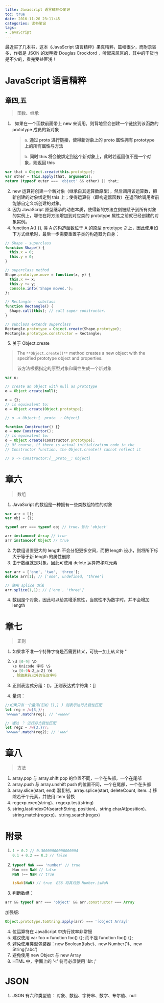 ```yaml
---
title: Javascript 语言精粹の笔记
toc: true
date: 2016-11-20 23:11:45
categories: 读书笔记
tags:
- JavaScript
---
```


最近买了几本书，这本《JavaScript 语言精粹》果真精粹，篇幅很少，而附录较多，作者是 JSON 的发明者 Douglas Crockford ，听起来屌屌的，其中的干货也是不少的，看完受益匪浅！
<!-- more -->
# JavaScript 语言精粹

## 章四,五

> 函数、继承

1.   如果在一个函数前面带上 new 来调用，则背地里会创建一个链接到该函数的 prototype 成员的新对象

   > a. **通过 __proto__ 进行链接，使得新对象上的 __proto__ 属性拥有 prototype 上的所有属性与方法**
   >
   > b. **同时 this 将会被绑定到这个新对象上，此时若返回值不是一个对象，则返回 this**

```js
var that = Object.create(this.prototype);
var other = this.apply(that, arguments);
return (typeof outer === 'object' && other) || that;
```



2. new 运算符创建一个新对象（继承自其运算数原型），然后调用该运算数，把新创建的对象绑定到 this 上；使得运算符（即构造器函数）在返回给调用者前能够自定义新创建的对象。
3. 因为 JavaScript 原型继承的动态本质，使得新的方法立刻被赋予到所有对象的实例上，哪怕在将方法增加到对应类的 prototype 属性之前就已经创建的对象实例。
4. function A() {}, 类 A 的构造函数位于 A 的原型 prototype 之上，因此使用如下方式继承时，最后一步需要重置子类的构造器为自身：

```js
// Shape - superclass
function Shape() {
  this.x = 0;
  this.y = 0;
}

// superclass method
Shape.prototype.move = function(x, y) {
  this.x += x;
  this.y += y;
  console.info('Shape moved.');
};

// Rectangle - subclass
function Rectangle() {
  Shape.call(this); // call super constructor.
}

// subclass extends superclass
Rectangle.prototype = Object.create(Shape.prototype);
Rectangle.prototype.constructor = Rectangle;
```

5. 关于 Object.create

> The `**Object.create()**` method creates a new object with the specified prototype object and properties.
>
> 该方法根据指定的原型对象和属性生成一个新对象

```js
var o;

// create an object with null as prototype
o = Object.create(null);

o = {};
// is equivalent to:
o = Object.create(Object.prototype);

// o -> Object:{__proto__: Object}

function Constructor() {}
o = new Constructor();
// is equivalent to:
o = Object.create(Constructor.prototype);
// Of course, if there is actual initialization code in the
// Constructor function, the Object.create() cannot reflect it

// o -> Constructor:{__proto__: Object}

```



# 章六

> 数组



1. JavaScript 的数组是一种拥有一些类数组特性的对象

```js
var arr = [];
var obj = {};

typeof arr === typeof obj // true，皆为 'object'

arr instanceof Array // true
arr instanceof Object // true

```

2. 为数组设置更大的 length 不会分配更多空间，而把 length 设小，则将所下标大于等于新 length 的属性删除
3. 由于数组就是对象，因此可使用 delete 运算符移除元素

```js
var arr = ['one', 'two', 'three'];
delete arr[1]; // ['one', undefined, 'three']

// 使用 splice 方法
arr.splice(1,1); // ['one', 'three']
```

4. 数组是个对象，因此可以给其增添属性，当属性不为数字时，并不会增加 length



# 章七

> 正则

1. 如果拿不准一个特殊字符是否需要转义，可统一加上转义符  '\'

2. ```js
   \d [0-9] \D
   \s Unicode 字符 \S
   \w [0-9A-Z_a-Z] \W
   . 除结束符以外的任意字符
   ```

3. 正则表达式分组：()，正则表达式字符集：[]

4. 量词：

```js
//如果只有一个量词(形如 {1,} ) 则表示进行贪婪性匹配
let reg = /w{3,}/;
'wwwww'.match(reg); // 'wwwww'

// 通过 ？ 进行非贪婪性匹配
let reg2 = /w{3,}?/;
'wwwww'.match(reg2); // 'www'

```



# 章八

> 方法

1. array.pop 与 array.shift pop 的位置不同，一个在头部，一个在尾部
2. array.push 与 array.unshift push 的位置不同，一个在尾部，一个在头部
3. array.slice(start, end) 潜复制，array.splice(start, deleteCount, item...) 移除若干个元素，并使用 item 替换
4. regexp.exec(string)、regexp.test(string)
5. string.lastIndexOf(searchString, position)、string.charAt(position)、string.match(regexp)、string.search(regex)

# 附录

1. ```js
   1 + 0.2 // 0.30000000000000004
   0.1 + 0.2 == 0.3 // false

   ```

2. ```js
   typeof NaN === 'number' // true
   Nan === NaN // false
   NaN !== NaN // true

   isNaN(NaN) // true  ES6 将其归到 Number.isNaN
   ```

3. 判断数组：

```js
arr && typeof arr === 'object' && arr.constructor === Array

```

加强版:

```js
Object.prototype.toString.apply(arr) === '[object Array]'

```

4. 位运算符在 JavaScript 中执行效率非常慢
5. 建议使用 var foo = function foo() {}; 而不是 function foo() {};
6. 避免使用类型包装器：new Boolean(false)、new Number(1)、new String('abc')
7. 避免使用 new Object 与 new Array
8. HTML 中，字面上的 '<' 符号必须使用 '&lt ;'

# JSON

1. JSON 有六种类型值： 对象、数组、字符串、数字、布尔值、null

